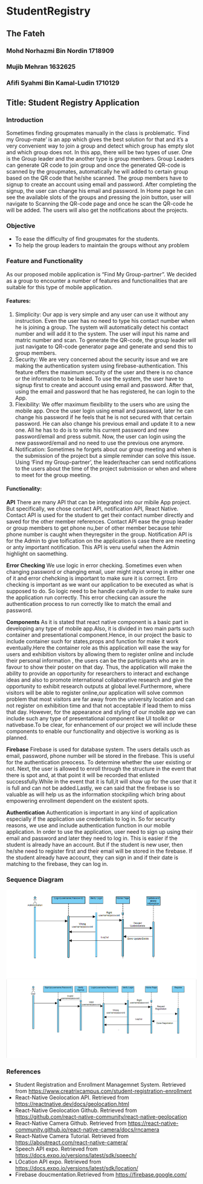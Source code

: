 # StudentRegistry

## The Fateh
### Mohd Norhazmi Bin Nordin 1718909
### Mujib Mehran 1632625
### Afifi Syahmi Bin Kamal-Ludin 1710129

## Title: Student Registry Application

### Introduction
Sometimes finding groupmates manually in the class is problematic.  ‘Find my Group-mate’ is an app which gives the best solution for that and it’s a very convenient way to join a group and detect which group has empty slot and which group does not. In this app, there will be two types of user. One is the Group leader and the another type is group members. Group Leaders can generate QR code to join group and once the generated QR-code is scanned by the groupmates, automatically he will added to certain group based on the QR code that he/she scanned. The group members have to signup to create an account using email and password. After completing the signup, the user can change his email and password. In Home page he can see the available slots of the groups and pressing the join button, user will navigate to Scanning the QR-code page and once he scan the QR-code he will be added. The users will also get the notifications about the projects.

### Objective
* To ease the difficulty of find groupmates for the students.
* To help the group leaders to maintain the groups without any problem 


### Feature and Functionality
As our proposed mobile application is “Find My Group-partner”. We decided as a group to encounter a number of features and functionalities that are suitable for this type of mobile application.

#### Features:
1.	Simplicity: Our app is very simple and any user can use it without any instruction. Even the user has no need to type his contact number when he is joining a group. The system will automatically detect his contact number and will add it to the system. The user will input his name and matric number and scan. To generate the QR-code, the group leader will just navigate to QR-code generator page and generate and send this to group members. 
2.	Security: We are very concerned about the security issue and we are making the authentication system using firebase-authentication. This feature offers the maximum security of the user and there is no chance or the information to be leaked. To use the system, the user have to signup first to create and account using email and password. After that, using the email and password that he has registered, he can login to the App. 
3.	Flexibility: We offer maximum flexibility to the users who are using the mobile app. Once the user login using email and password, later he can change his password if he feels that he is not secured with that certain password. He can also change his previous email and update it to a new one. All he has to do is to write his current password and new password/email and press submit. Now, the user can login using the new password/email and no need to use the previous one anymore. 
4.	Notification: Sometimes he forgets about our group meeting and when is the submission of the project but a simple reminder can solve this issue. Using ‘Find my Group-partner’, the leader/teacher can send notifications to the users about the time of the project submission or when and where to meet for the group meeting. 

#### Functionality:
**API** There are many API that can be integrated into our mibile App project. But specifically, we chose contact API, notification API, React Native. Contact API is used for the student to get their contact number directly and saved for the other member references. Contact API ease the group leader or group members to get phone nu,ber of other member because tehir phone number is caught when theyregsiter in the group. Notification API is for the Admin to give toification on the application is case there are meeting or anty important notification. This API is veru useful when the Admin highlight on saomething.

**Error Checking** We use logic in error checking. Sometimes even when changing password or changing email, user might input wrong in either one of it and error chehcking is important to make sure it is corrrect. Erro checking is important as we want our application to be executed as what is supposed to do. So logic need to be handle carefully in order to make sure the application run correctly. This error checking can assure the authentication process to run correctly like to match the email and password.

**Components** As it is stated that react native component is a basic part in developing any type of mobile app.Also, it is divided in two main parts such container and presentational component.Hence, in our project the basic to include container such for states,props and function for make it work eventually.Here the container role as this application will ease the way for users and exhibition visitors by allowing them to register online and include their personal information , the users can be the participants who are in favour to show their poster on that day. Thus, the application will make the ability to provide an opportunity for researchers to interact and exchange ideas and also to promote international collaborative research and give the opportunity to exhibit research outputs at global level.Furthermore, where visitors will be able to register online,our application will solve common problem that most visitors are far away from the university location and can not register on exhibition time and that not acceptable if lead them to miss that day. However, for the appearance and styling of our mobile app we can include such any type of presentational component like UI toolkit or nativebase.To be clear, for enhancement of our project we will include these components to enable our functionality and objective is working as is planned.

**Firebase** Firebase is used for database system. The users details usch as email, password, phone number will be stored in the firebase. This is useful for the authentication preocess. To determine whether the user existing or not. Next, the user is allowed to enroll through the structure in the event that there is spot and, at that point it will be recorded that enlisted successfully.While in the event that it is full,it will show up for the user that it is full and can not be added.Lastly, we can said that the firebase is so valuable as will help us as the information stockpiling which bring about empowering enrollment dependent on the existent spots.

**Authentication** Authentication is important in any kind of application especially if the application use credentials to log in. So for security reasons, we use and include authentication function in our mobile application. In order to use the application, user need to sign up using their email and password and later they need to log in. This is easier if the student is already have an account. But if the student is new user, then he/she need to register first and their email will be stored in the firebase. If the student already have account, they can sign in and if their date is matching to the firebase, they can log in.


### Sequence Diagram
![Sequence diagram 1](https://github.com/hzmnnrdn/StudentRegistry/blob/master/Sequence%20diagram%201.png)
![Sequence diagram 2](https://github.com/hzmnnrdn/StudentRegistry/blob/master/Sequence%20diagram%202.png)

### References
- Student Registration and Enrollment Managemnet System. Retrieved from https://www.creatrixcampus.com/student-registration-enrollment
- React-Native Geolocation API. Retrieved from https://reactnative.dev/docs/geolocation.html
- React-Native Geolocation Github. Retrieved from https://github.com/react-native-community/react-native-geolocation
- React-Native Camera Github. Retrieved from https://react-native-community.github.io/react-native-camera/docs/rncamera
- React-Native Camera Tutorial. Retrieved from https://aboutreact.com/react-native-camera/
- Speech API expo. Retrieved from https://docs.expo.io/versions/latest/sdk/speech/
- LOcation API expo. Retrieved from https://docs.expo.io/versions/latest/sdk/location/
- Firebase doucmentation.Retrieved from https://firebase.google.com/

